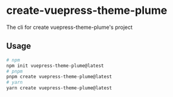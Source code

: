 # create-vuepress-theme-plume

The cli for create vuepress-theme-plume's project

## Usage

```sh
# npm
npm init vuepress-theme-plume@latest
# pnpm
pnpm create vuepress-theme-plume@latest
# yarn
yarn create vuepress-theme-plume@latest
```
